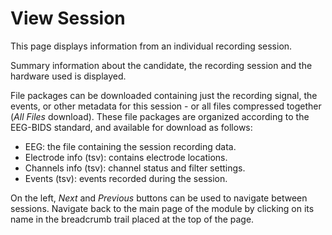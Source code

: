# View Session

This page displays information from an individual recording session.

Summary information about the candidate, the recording session and the hardware used is displayed.

File packages can be downloaded containing just the recording signal, the events, or other metadata for this session - or all files compressed together (*All Files* download).  These file packages are organized according to the EEG-BIDS standard, and available for download as follows:

- EEG: the file containing the session recording data.    
- Electrode info (tsv): contains electrode locations.    
- Channels info (tsv): channel status and filter settings.    
- Events (tsv): events recorded during the session.   

On the left, *Next* and *Previous* buttons can be used to navigate between sessions. Navigate back to the main page of the module by clicking on its name in the breadcrumb trail placed at the top of the page.
